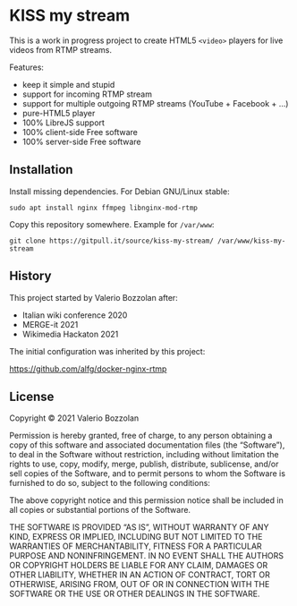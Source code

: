 # KISS my stream

This is a work in progress project to create HTML5 `<video>` players for live videos from RTMP streams.

Features:

* keep it simple and stupid
* support for incoming RTMP stream
* support for multiple outgoing RTMP streams (YouTube + Facebook + ...)
* pure-HTML5 player
* 100% LibreJS support
* 100% client-side Free software
* 100% server-side Free software

## Installation

Install missing dependencies. For Debian GNU/Linux stable:

```
sudo apt install nginx ffmpeg libnginx-mod-rtmp
```

Copy this repository somewhere. Example for `/var/www`:

```
git clone https://gitpull.it/source/kiss-my-stream/ /var/www/kiss-my-stream
```

## History

This project started by Valerio Bozzolan after:

* Italian wiki conference 2020
* MERGE-it 2021
* Wikimedia Hackaton 2021

The initial configuration was inherited by this project:

https://github.com/alfg/docker-nginx-rtmp

## License

Copyright © 2021 Valerio Bozzolan

Permission is hereby granted, free of charge, to any person obtaining a copy of this software and associated documentation files (the “Software”), to deal in the Software without restriction, including without limitation the rights to use, copy, modify, merge, publish, distribute, sublicense, and/or sell copies of the Software, and to permit persons to whom the Software is furnished to do so, subject to the following conditions:

The above copyright notice and this permission notice shall be included in all copies or substantial portions of the Software.

THE SOFTWARE IS PROVIDED “AS IS”, WITHOUT WARRANTY OF ANY KIND, EXPRESS OR IMPLIED, INCLUDING BUT NOT LIMITED TO THE WARRANTIES OF MERCHANTABILITY, FITNESS FOR A PARTICULAR PURPOSE AND NONINFRINGEMENT. IN NO EVENT SHALL THE AUTHORS OR COPYRIGHT HOLDERS BE LIABLE FOR ANY CLAIM, DAMAGES OR OTHER LIABILITY, WHETHER IN AN ACTION OF CONTRACT, TORT OR OTHERWISE, ARISING FROM, OUT OF OR IN CONNECTION WITH THE SOFTWARE OR THE USE OR OTHER DEALINGS IN THE SOFTWARE.
